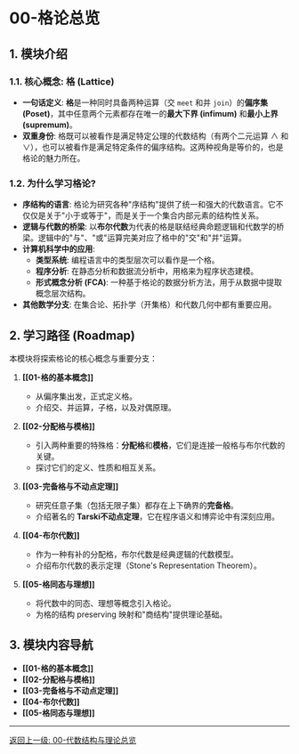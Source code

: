 # 00-格论总览

## 1. 模块介绍

### 1.1. 核心概念: 格 (Lattice)

- **一句话定义**: **格**是一种同时具备两种运算（交 `meet` 和并 `join`）的**偏序集 (Poset)**，其中任意两个元素都存在唯一的**最大下界 (infimum)** 和**最小上界 (supremum)**。
- **双重身份**: 格既可以被看作是满足特定公理的代数结构（有两个二元运算 $\land$ 和 $\lor$），也可以被看作是满足特定条件的偏序结构。这两种视角是等价的，也是格论的魅力所在。

### 1.2. 为什么学习格论?

- **序结构的语言**: 格论为研究各种"序结构"提供了统一和强大的代数语言。它不仅仅是关于"小于或等于"，而是关于一个集合内部元素的结构性关系。
- **逻辑与代数的桥梁**: 以**布尔代数**为代表的格是联结经典命题逻辑和代数学的桥梁。逻辑中的"与"、"或"运算完美对应了格中的"交"和"并"运算。
- **计算机科学中的应用**:
  - **类型系统**: 编程语言中的类型层次可以看作是一个格。
  - **程序分析**: 在静态分析和数据流分析中，用格来为程序状态建模。
  - **形式概念分析 (FCA)**: 一种基于格论的数据分析方法，用于从数据中提取概念层次结构。
- **其他数学分支**: 在集合论、拓扑学（开集格）和代数几何中都有重要应用。

## 2. 学习路径 (Roadmap)

本模块将探索格论的核心概念与重要分支：

1. **[[01-格的基本概念]]**
    - 从偏序集出发，正式定义格。
    - 介绍交、并运算，子格，以及对偶原理。

2. **[[02-分配格与模格]]**
    - 引入两种重要的特殊格：**分配格**和**模格**，它们是连接一般格与布尔代数的关键。
    - 探讨它们的定义、性质和相互关系。

3. **[[03-完备格与不动点定理]]**
    - 研究任意子集（包括无限子集）都存在上下确界的**完备格**。
    - 介绍著名的 **Tarski不动点定理**，它在程序语义和博弈论中有深刻应用。

4. **[[04-布尔代数]]**
    - 作为一种有补的分配格，布尔代数是经典逻辑的代数模型。
    - 介绍布尔代数的表示定理（Stone's Representation Theorem）。

5. **[[05-格同态与理想]]**
    - 将代数中的同态、理想等概念引入格论。
    - 为格的结构 preserving 映射和"商结构"提供理论基础。

## 3. 模块内容导航

- **[[01-格的基本概念]]**
- **[[02-分配格与模格]]**
- **[[03-完备格与不动点定理]]**
- **[[04-布尔代数]]**
- **[[05-格同态与理想]]**

---
[返回上一级: 00-代数结构与理论总览](../00-代数结构与理论总览.md)
